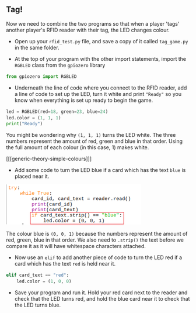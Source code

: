 ## Tag!

Now we need to combine the two programs so that when a player 'tags' another player's RFID reader with their tag, the LED changes colour.

+ Open up your `rfid_test.py` file, and save a copy of it called `tag_game.py` in the same folder.

+ At the top of your program with the other import statements, import the `RGBLED` class from the `gpiozero` library

```python
from gpiozero import RGBLED
```

+ Underneath the line of code where you connect to the RFID reader, add a line of code to set up the LED, turn it white and print `"Ready"` so you know when everything is set up ready to begin the game.

```python
led = RGBLED(red=18, green=23, blue=24)
led.color = (1, 1, 1)
print("Ready")
```

You might be wondering why `(1, 1, 1)` turns the LED white. The three numbers represent the amount of red, green and blue in that order. Using the full amount of each colour (in this case, 1) makes white.

[[[generic-theory-simple-colours]]]

+ Add some code to turn the LED blue if a card which has the text `blue` is placed near it.

![If red](images/if-red.png)

The colour blue is `(0, 0, 1)` because the numbers represent the amount of red, green, blue in that order. We also need to `.strip()` the text before we compare it as it will have whitespace characters attached.

+ Now use an `elif` to add another piece of code to turn the LED red if a card which has the text `red` is held near it.

```python
elif card_text == "red":
    led.color = (1, 0, 0)
```

+ Save your program and run it. Hold your red card next to the reader and check that the LED turns red, and hold the blue card near it to check that the LED turns blue.
